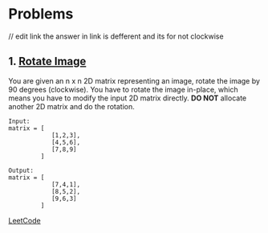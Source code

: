 # Problems
// edit link the answer in link is defferent and its for not clockwise
## 1. [Rotate Image](./RotateImage1.cpp)
You are given an n x n 2D matrix representing an image, rotate the image by 90 degrees (clockwise).
You have to rotate the image in-place, which means you have to modify the input 2D matrix directly. **DO NOT** allocate another 2D matrix and do the rotation.
```
Input:
matrix = [
            [1,2,3],
            [4,5,6],
            [7,8,9]
         ]

Output:
matrix = [
            [7,4,1],
            [8,5,2],
            [9,6,3]
         ]
```
[LeetCode](https://leetcode.com/problems/rotate-image/)
